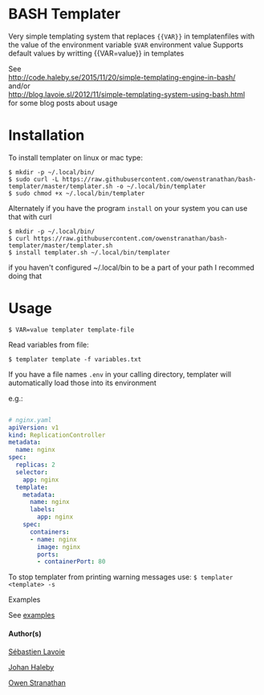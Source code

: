 
# BASH Templater

Very simple templating system that replaces 
`{{VAR}}` in templatenfiles with the value of
the environment variable `$VAR` environment value
Supports default values by writting {{VAR=value}} 
in templates

See  
http://code.haleby.se/2015/11/20/simple-templating-engine-in-bash/  
and/or  
http://blog.lavoie.sl/2012/11/simple-templating-system-using-bash.html  
for some blog posts about usage


# Installation

To install templater on linux or mac type:

```
$ mkdir -p ~/.local/bin/
$ sudo curl -L https://raw.githubusercontent.com/owenstranathan/bash-templater/master/templater.sh -o ~/.local/bin/templater
$ sudo chmod +x ~/.local/bin/templater
```

Alternately if you have the program `install` 
on your system you can use that with curl
```
$ mkdir -p ~/.local/bin/
$ curl https://raw.githubusercontent.com/owenstranathan/bash-templater/master/templater.sh
$ install templater.sh ~/.local/bin/templater
```
if you haven't configured ~/.local/bin to be a part of your path I recommed doing that


# Usage

```
$ VAR=value templater template-file
```

Read variables from file:

```
$ templater template -f variables.txt
```

If you have a file names `.env` in your calling directory, templater will automatically
load those into its environment

e.g.:

``` yaml

# nginx.yaml
apiVersion: v1
kind: ReplicationController
metadata:
  name: nginx
spec:
  replicas: 2
  selector:
    app: nginx
  template:
    metadata:
      name: nginx
      labels:
        app: nginx
    spec:
      containers:
      - name: nginx
        image: nginx
        ports:
        - containerPort: 80
```


To stop templater from printing warning messages use:
`$ templater <template> -s`


Examples

See [examples](examples/)

#### Author(s)

[Sébastien Lavoie](https://github.com/lavoiesl/bash-templater)

[Johan Haleby](https://github.com/johanhaleby/bash-templater)

[Owen Stranathan](https://github.com/owenstranathan/bash-templater)
